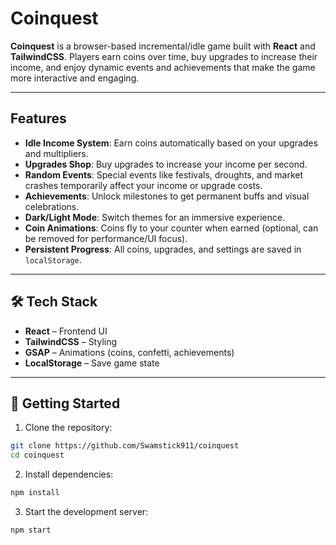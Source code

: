 # Coinquest

**Coinquest** is a browser-based incremental/idle game built with **React** and **TailwindCSS**. Players earn coins over time, buy upgrades to increase their income, and enjoy dynamic events and achievements that make the game more interactive and engaging.

---

## Features

- **Idle Income System**: Earn coins automatically based on your upgrades and multipliers.
- **Upgrades Shop**: Buy upgrades to increase your income per second.
- **Random Events**: Special events like festivals, droughts, and market crashes temporarily affect your income or upgrade costs.
- **Achievements**: Unlock milestones to get permanent buffs and visual celebrations.
- **Dark/Light Mode**: Switch themes for an immersive experience.
- **Coin Animations**: Coins fly to your counter when earned (optional, can be removed for performance/UI focus).
- **Persistent Progress**: All coins, upgrades, and settings are saved in `localStorage`.

---

## 🛠️ Tech Stack

- **React** – Frontend UI
- **TailwindCSS** – Styling
- **GSAP** – Animations (coins, confetti, achievements)
- **LocalStorage** – Save game state

---

## 🚀 Getting Started

1. Clone the repository:

```bash
git clone https://github.com/Swamstick911/coinquest
cd coinquest
```

2. Install dependencies:

```bash
npm install
```

3. Start the development server:

```bash
npm start
```
